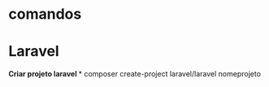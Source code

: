 # comandos
<h1> Laravel </h1>
<strong> Criar projeto laravel </strong>
  * composer create-project laravel/laravel nomeprojeto

